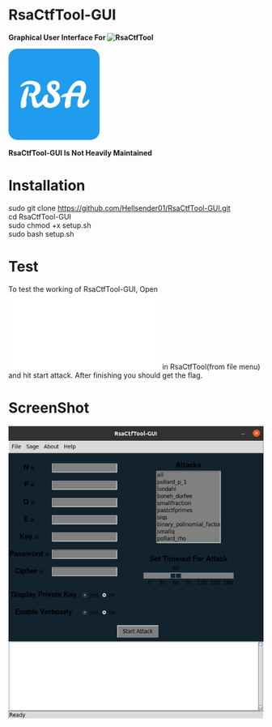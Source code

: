 # RsaCtfTool-GUI 

**Graphical User Interface For ![RsaCtfTool](https://github.com/Ganapati/RsaCtfTool)**

![](favicon.png)

**RsaCtfTool-GUI Is Not Heavily Maintained** 

# Installation

sudo git clone https://github.com/Hellsender01/RsaCtfTool-GUI.git \
cd RsaCtfTool-GUI \
sudo chmod +x setup.sh \
sudo bash setup.sh

# Test

To test the working of RsaCtfTool-GUI, Open ![testfile.txt](testfile.txt) in RsaCtfTool(from file menu) and hit start attack. After finishing you should get the flag.

# ScreenShot

![](gui.png)

